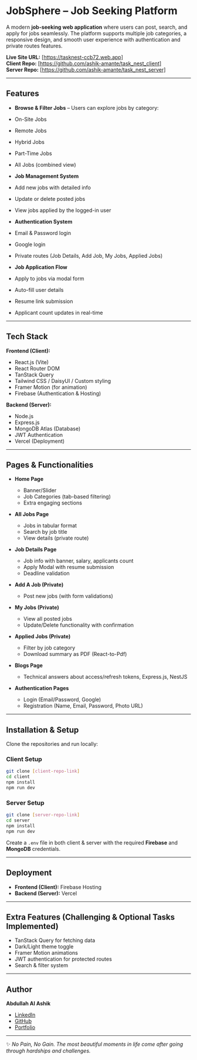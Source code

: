 


# JobSphere – Job Seeking Platform  

A modern **job-seeking web application** where users can post, search, and apply for jobs seamlessly. The platform supports multiple job categories, a responsive design, and smooth user experience with authentication and private routes features.  

 **Live Site URL:** [https://tasknest-ccb72.web.app]  
 **Client Repo:** [https://github.com/ashik-amante/task_nest_client]  
 **Server Repo:** [https://github.com/ashik-amante/task_nest_server]  

---

##  Features  

-  **Browse & Filter Jobs** – Users can explore jobs by category:  
  - On-Site Jobs  
  - Remote Jobs  
  - Hybrid Jobs  
  - Part-Time Jobs  
  - All Jobs (combined view)  

-  **Job Management System**  
  - Add new jobs with detailed info  
  - Update or delete posted jobs  
  - View jobs applied by the logged-in user  

-  **Authentication System**  
  - Email & Password login  
  - Google login  
  - Private routes (Job Details, Add Job, My Jobs, Applied Jobs)  

-  **Job Application Flow**  
  - Apply to jobs via modal form  
  - Auto-fill user details  
  - Resume link submission  
  - Applicant count updates in real-time  

---

##  Tech Stack  

**Frontend (Client):**  
- React.js (Vite)  
- React Router DOM  
- TanStack Query  
- Tailwind CSS / DaisyUI / Custom styling  
- Framer Motion (for animation)  
- Firebase (Authentication & Hosting)  

**Backend (Server):**  
- Node.js  
- Express.js  
- MongoDB Atlas (Database)  
- JWT Authentication  
- Vercel (Deployment)  

---

##  Pages & Functionalities  

- **Home Page**  
  - Banner/Slider  
  - Job Categories (tab-based filtering)  
  - Extra engaging sections  

- **All Jobs Page**  
  - Jobs in tabular format  
  - Search by job title  
  - View details (private route)  

- **Job Details Page**  
  - Job info with banner, salary, applicants count  
  - Apply Modal with resume submission  
  - Deadline validation  

- **Add A Job (Private)**  
  - Post new jobs (with form validations)  

- **My Jobs (Private)**  
  - View all posted jobs  
  - Update/Delete functionality with confirmation  

- **Applied Jobs (Private)**  
  - Filter by job category  
  - Download summary as PDF (React-to-Pdf)  

- **Blogs Page**  
  - Technical answers about access/refresh tokens, Express.js, NestJS  

- **Authentication Pages**  
  - Login (Email/Password, Google)  
  - Registration (Name, Email, Password, Photo URL)  
 

---

##  Installation & Setup  

Clone the repositories and run locally:  

### Client Setup  
```bash
git clone [client-repo-link]
cd client
npm install
npm run dev
```

### Server Setup  
```bash
git clone [server-repo-link]
cd server
npm install
npm run dev
```

 Create a `.env` file in both client & server with the required **Firebase** and **MongoDB** credentials.  

---



##  Deployment  

- **Frontend (Client):** Firebase Hosting  
- **Backend (Server):** Vercel  

---

##  Extra Features (Challenging & Optional Tasks Implemented)  

- TanStack Query for fetching data  
- Dark/Light theme toggle  
- Framer Motion animations  
- JWT authentication for protected routes   
- Search & filter system   

---

##  Author  

**Abdullah Al Ashik**  
- [LinkedIn](#)  
- [GitHub](#)  
- [Portfolio](#)  
 

---

✨ *No Pain, No Gain. The most beautiful moments in life come after going through hardships and challenges.*  
